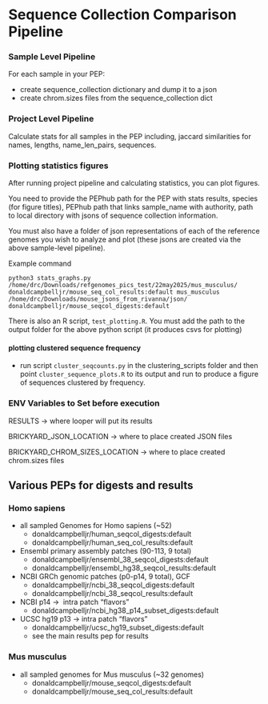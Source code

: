 # Sequence Collection Comparison Pipeline

### Sample Level Pipeline

For each sample in your PEP:
- create sequence_collection dictionary and dump it to a json
- create chrom.sizes files from the sequence_collection dict

### Project Level Pipeline

Calculate stats for all samples in the PEP including, jaccard similarities for names, lengths, name_len_pairs, sequences.

### Plotting statistics figures
After running project pipeline and calculating statistics, you can plot figures. 

You need to provide the PEPhub path for the PEP with stats results, species (for figure titles), PEPhub path that links sample_name with authority, path to local directory with jsons of sequence collection information.

You must also have a folder of json representations of each of the reference genomes you wish to analyze and plot (these jsons are created via the above sample-level pipeline).

Example command
```
python3 stats_graphs.py /home/drc/Downloads/refgenomes_pics_test/22may2025/mus_musculus/ donaldcampbelljr/mouse_seq_col_results:default mus_musculus /home/drc/Downloads/mouse_jsons_from_rivanna/json/ donaldcampbelljr/mouse_seqcol_digests:default 
```

There is also an R script, `test_plotting.R`. You must add the path to the output folder for the above python script (it produces csvs for plotting)

#### plotting clustered sequence frequency
- run script `cluster_seqcounts.py` in the clustering_scripts folder and then point `cluster_sequence_plots.R` to its output and run to produce a figure of sequences clustered by frequency.


### ENV Variables to Set before execution

RESULTS -> where looper will put its results

BRICKYARD_JSON_LOCATION -> where to place created JSON files

BRICKYARD_CHROM_SIZES_LOCATION -> where to place created chrom.sizes files


## Various PEPs for digests and results

### Homo sapiens

- all sampled Genomes for Homo sapiens (~52)
	- donaldcampbelljr/human_seqcol_digests:default
	- donaldcampbelljr/human_seq_col_results:default
- Ensembl primary assembly patches (90-113, 9 total) 
	- donaldcampbelljr/ensembl_38_seqcol_digests:default
	- donaldcampbelljr/ensembl_hg38_seqcol_results:default
- NCBI GRCh genomic patches (p0-p14, 9 total), GCF  
	- donaldcampbelljr/ncbi_38_seqcol_digests:default
	- donaldcampbelljr/ncbi_38_seqcol_results:default
- NCBI p14 ->  intra patch “flavors”  
	- donaldcampbelljr/ncbi_hg38_p14_subset_digests:default
- UCSC hg19 p13 -> intra patch “flavors”
	- donaldcampbelljr/ucsc_hg19_subset_digests:default
	- see the main results pep for results

### Mus musculus

- all sampled genomes for Mus musculus (~32 genomes)
    - donaldcampbelljr/mouse_seqcol_digests:default
    - donaldcampbelljr/mouse_seq_col_results:default